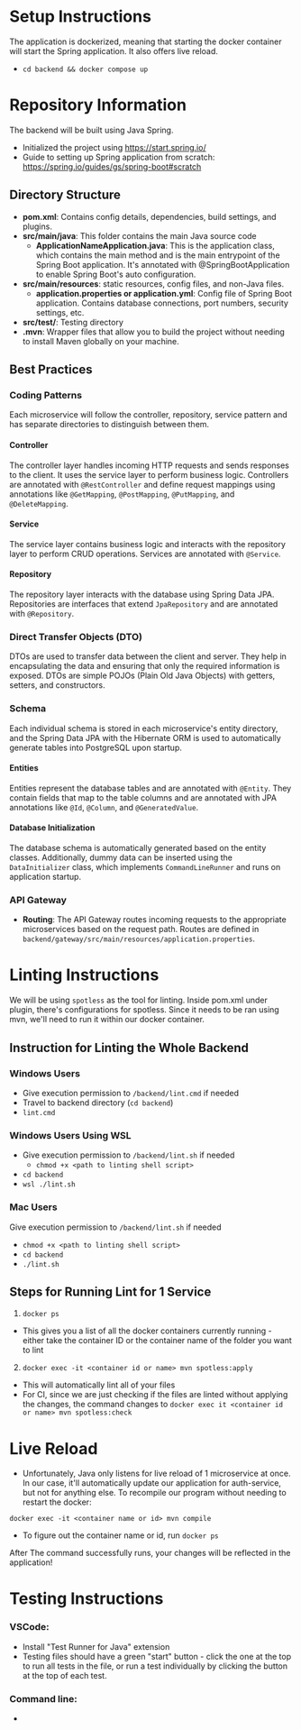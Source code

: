 # Setup Instructions
The application is dockerized, meaning that starting the docker container will start the Spring application. It also offers live reload.
- `cd backend && docker compose up`

# Repository Information
The backend will be built using Java Spring. 
- Initialized the project using https://start.spring.io/
- Guide to setting up Spring application from scratch: https://spring.io/guides/gs/spring-boot#scratch
## Directory Structure
- **pom.xml**: Contains config details, dependencies, build settings, and plugins.
- **src/main/java**: This folder contains the main Java source code
  - **ApplicationNameApplication.java**: This is the application class, which contains the main method and is the main entrypoint of the Spring Boot application. It's annotated with @SpringBootApplication to enable Spring Boot's auto configuration.
- **src/main/resources**: static resources, config files, and non-Java files.
  - **application.properties or application.yml**: Config file of Spring Boot application. Contains database connections, port numbers, security settings, etc.
- **src/test/**: Testing directory
- **.mvn**: Wrapper files that allow you to build the project without needing to install Maven globally on your machine.

## Best Practices

### Coding Patterns
Each microservice will follow the controller, repository, service pattern and has separate directories to distinguish between them.
#### Controller
The controller layer handles incoming HTTP requests and sends responses to the client. It uses the service layer to perform business logic. Controllers are annotated with `@RestController` and define request mappings using annotations like `@GetMapping`, `@PostMapping`, `@PutMapping`, and `@DeleteMapping`.

#### Service
The service layer contains business logic and interacts with the repository layer to perform CRUD operations. Services are annotated with `@Service`.

#### Repository
The repository layer interacts with the database using Spring Data JPA. Repositories are interfaces that extend `JpaRepository` and are annotated with `@Repository`.

### Direct Transfer Objects (DTO)
DTOs are used to transfer data between the client and server. They help in encapsulating the data and ensuring that only the required information is exposed. DTOs are simple POJOs (Plain Old Java Objects) with getters, setters, and constructors.

### Schema
Each individual schema is stored in each microservice's entity directory, and the Spring Data JPA with the Hibernate ORM is used to automatically generate tables into PostgreSQL upon startup.

#### Entities
Entities represent the database tables and are annotated with `@Entity`. They contain fields that map to the table columns and are annotated with JPA annotations like `@Id`, `@Column`, and `@GeneratedValue`.

#### Database Initialization
The database schema is automatically generated based on the entity classes. Additionally, dummy data can be inserted using the `DataInitializer` class, which implements `CommandLineRunner` and runs on application startup.

### API Gateway
- **Routing**: The API Gateway routes incoming requests to the appropriate microservices based on the request path. Routes are defined in `backend/gateway/src/main/resources/application.properties`.


# Linting Instructions
We will be using `spotless` as the tool for linting. Inside pom.xml under plugin, there's configurations for spotless.
Since it needs to be ran using mvn, we'll need to run it within our docker container.
## Instruction for Linting the Whole Backend
### Windows Users
- Give execution permission to `/backend/lint.cmd` if needed
- Travel to backend directory (`cd backend`)
- `lint.cmd`
### Windows Users Using WSL
- Give execution permission to `/backend/lint.sh` if needed
  - `chmod +x <path to linting shell script>`
- `cd backend`
- `wsl ./lint.sh`
### Mac Users
Give execution permission to `/backend/lint.sh` if needed
- `chmod +x <path to linting shell script>`
- `cd backend`
- `./lint.sh`

## Steps for Running Lint for 1 Service
1. `docker ps`
  - This gives you a list of all the docker containers currently running - either take the container ID or the container name of the folder you want to lint
2. `docker exec -it <container id or name> mvn spotless:apply`
  - This will automatically lint all of your files
  - For CI, since we are just checking if the files are linted without applying the changes, the command changes to 
    `docker exec it <container id or name> mvn spotless:check`

# Live Reload
- Unfortunately, Java only listens for live reload of 1 microservice at once. In our case, it'll automatically update our application for auth-service, but not for anything else. To recompile our program without needing to restart the docker:
```
docker exec -it <container name or id> mvn compile
```

- To figure out the container name or id, run `docker ps`

After The command successfully runs, your changes will be reflected in the application!

# Testing Instructions
### VSCode:
- Install "Test Runner for Java" extension
- Testing files should have a green "start" button - click the one at the top to run all tests in the file, or run a test individually by clicking the button at the top of each test.

### Command line:
- 
